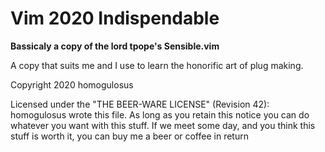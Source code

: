 # Vim 2020 Indispendable

**Bassicaly a copy of the lord tpope's Sensible.vim**

A copy that suits me and I use to learn the honorific art of plug making.


Copyright 2020 homogulosus

Licensed under the "THE BEER-WARE LICENSE" (Revision 42):
homogulosus wrote this file. As long as you retain this notice you
can do whatever you want with this stuff. If we meet some day, and you think
this stuff is worth it, you can buy me a beer or coffee in return

